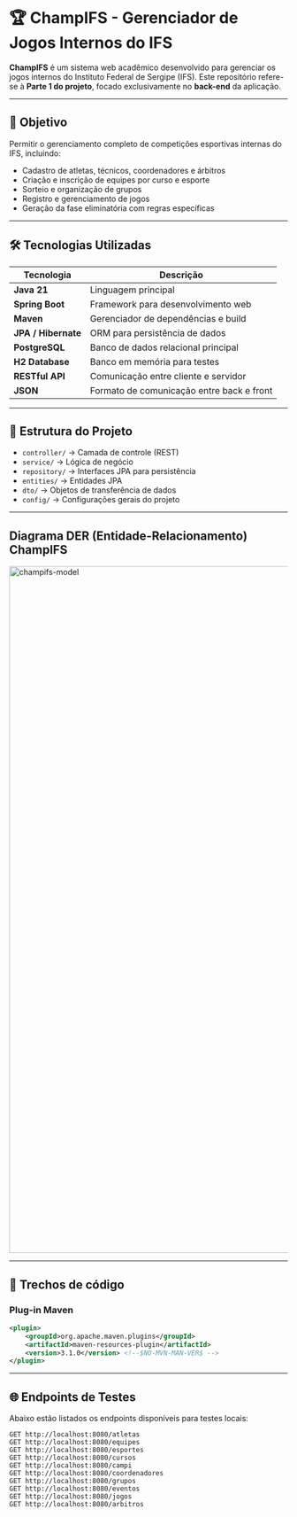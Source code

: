 # 🏆 ChampIFS - Gerenciador de Jogos Internos do IFS

**ChampIFS** é um sistema web acadêmico desenvolvido para gerenciar os jogos internos do Instituto Federal de Sergipe (IFS). Este repositório refere-se à **Parte 1 do projeto**, focado exclusivamente no **back-end** da aplicação.

---

## 🎯 Objetivo

Permitir o gerenciamento completo de competições esportivas internas do IFS, incluindo:
- Cadastro de atletas, técnicos, coordenadores e árbitros
- Criação e inscrição de equipes por curso e esporte
- Sorteio e organização de grupos
- Registro e gerenciamento de jogos
- Geração da fase eliminatória com regras específicas

---

## 🛠️ Tecnologias Utilizadas

| Tecnologia        | Descrição                                      |
|-------------------|-----------------------------------------------|
| **Java 21**       | Linguagem principal                           |
| **Spring Boot**   | Framework para desenvolvimento web            |
| **Maven**         | Gerenciador de dependências e build           |
| **JPA / Hibernate** | ORM para persistência de dados              |
| **PostgreSQL**    | Banco de dados relacional principal           |
| **H2 Database**   | Banco em memória para testes                  |
| **RESTful API**   | Comunicação entre cliente e servidor          |
| **JSON**          | Formato de comunicação entre back e front     |

---

## 📁 Estrutura do Projeto

- `controller/` → Camada de controle (REST)
- `service/` → Lógica de negócio
- `repository/` → Interfaces JPA para persistência
- `entities/` → Entidades JPA
- `dto/` → Objetos de transferência de dados
- `config/` → Configurações gerais do projeto

---

## Diagrama DER (Entidade-Relacionamento) ChampIFS

<img width="1753" height="1240" alt="champifs-model" src="https://github.com/user-attachments/assets/0ebc8bd1-ae1f-4c3d-9005-bf4bb9593292" />

---

## 📄 Trechos de código

### Plug-in Maven

```xml
<plugin>
	<groupId>org.apache.maven.plugins</groupId>
	<artifactId>maven-resources-plugin</artifactId>
	<version>3.1.0</version> <!--$NO-MVN-MAN-VER$ -->
</plugin>
```

---

## 🌐 Endpoints de Testes

Abaixo estão listados os endpoints disponíveis para testes locais:

```http
GET http://localhost:8080/atletas
GET http://localhost:8080/equipes
GET http://localhost:8080/esportes
GET http://localhost:8080/cursos
GET http://localhost:8080/campi
GET http://localhost:8080/coordenadores
GET http://localhost:8080/grupos
GET http://localhost:8080/eventos
GET http://localhost:8080/jogos
GET http://localhost:8080/arbitros
```